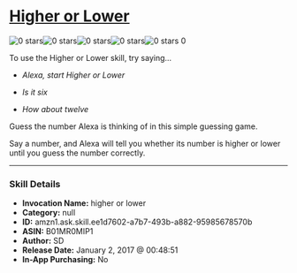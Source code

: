 # [Higher or Lower](http://alexa.amazon.com/#skills/amzn1.ask.skill.ee1d7602-a7b7-493b-a882-95985678570b)
![0 stars](../../images/ic_star_border_black_18dp_1x.png)![0 stars](../../images/ic_star_border_black_18dp_1x.png)![0 stars](../../images/ic_star_border_black_18dp_1x.png)![0 stars](../../images/ic_star_border_black_18dp_1x.png)![0 stars](../../images/ic_star_border_black_18dp_1x.png) 0

To use the Higher or Lower skill, try saying...

* *Alexa, start Higher or Lower*

* *Is it six*

* *How about twelve*

Guess the number Alexa is thinking of in this simple guessing game.

Say a number, and Alexa will tell you whether its number is higher or lower until you guess the number correctly.

***

### Skill Details

* **Invocation Name:** higher or lower
* **Category:** null
* **ID:** amzn1.ask.skill.ee1d7602-a7b7-493b-a882-95985678570b
* **ASIN:** B01MR0MIP1
* **Author:** SD
* **Release Date:** January 2, 2017 @ 00:48:51
* **In-App Purchasing:** No
